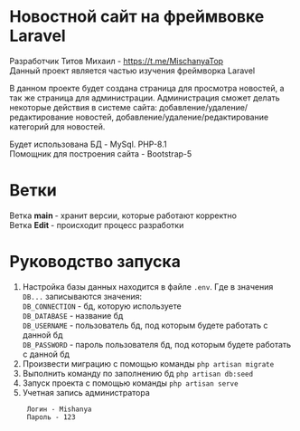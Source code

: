 # Новостной сайт на фреймвовке Laravel
Разработчик Титов Михаил - https://t.me/MischanyaTop \
Данный проект является частью изучения фреймворка Laravel

В данном проекте будет создана страница для просмотра новостей, а так же страница для администрации. Администрация сможет делать некоторые действия в системе сайта: добавление/удаление/редактирование новостей, добавление/удаление/редактирование категорий для новостей.

Будет использована БД - MySql. PHP-8.1\
Помощник для построения сайта - Bootstrap-5
# Ветки
Ветка <strong> main </strong> - хранит версии, которые работают корректно\
Ветка <strong> Edit </strong> - происходит процесс разработки
# Руководство запуска
1) Настройка базы данных находится в файле ``.env``. Где в значения ``DB...`` записываются значения:\
``DB_CONNECTION`` - бд, которую используете\
``DB_DATABASE`` - название бд\
``DB_USERNAME`` - пользователь бд, под которым будете работать с данной бд\
``DB_PASSWORD`` - пароль пользователя бд, под которым будете работать с данной бд
2) Произвести миграцию с помощью команды ``php artisan migrate``
3) Выполнить команду по заполнению бд ``php artisan db:seed``
4) Запуск проекта с помощью команды ``php artisan serve``
5) Учетная запись администратора
   ````
    Логин - Mishanya
    Пароль - 123
   ````

